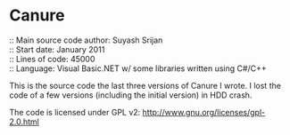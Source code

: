 Canure
======

:: Main source code author: Suyash Srijan                                                      
:: Start date: January 2011                                                                       
:: Lines of code: 45000                               
:: Language: Visual Basic.NET w/ some libraries written using C#/C++

This is the source code the last three versions of Canure I wrote. I lost the code of a few versions (including the initial version) in HDD crash.

The code is licensed under GPL v2: http://www.gnu.org/licenses/gpl-2.0.html
